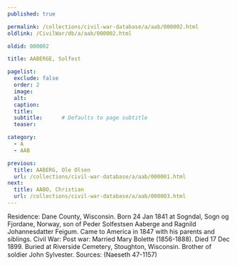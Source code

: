 ```yaml
---
published: true

permalink: /collections/civil-war-database/a/aab/000002.html
oldlink: /CivilWar/db/a/aab/000002.html

oldid: 000002

title: AABERGE, Solfest

pagelist:
  exclude: false
  order: 2
  image: 
  alt:
  caption:
  title:
  subtitle:      # Defaults to page subtitle
  teaser:

category: 
  - A 
  - AAB

previous:
  title: AABERG, Ole Olsen
  url: /collections/civil-war-database/a/aab/000001.html  
next:
  title: AABO, Christian
  url: /collections/civil-war-database/a/aab/000003.html   
---
```

Residence: Dane County, Wisconsin. Born 24 Jan 1841 at Sogndal, Sogn og Fjordane, Norway, son of Peder Solfestsen Aaberge and Ragnild Johannesdatter Feigum. Came to America in 1847 with his parents and siblings. Civil War: Post war: Married Mary Bolette (1856-1888). Died 17 Dec 1899. Buried at Riverside Cemetery, Stoughton, Wisconsin. Brother of soldier John Sylvester. Sources: (Naeseth &#146;47-1157)